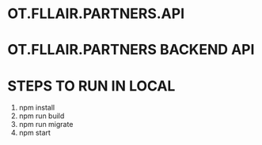 # OT.FLLAIR.PARTNERS.API


# OT.FLLAIR.PARTNERS BACKEND API

# STEPS TO RUN IN LOCAL
1. npm install
2. npm run build
3. npm run migrate
4. npm start
